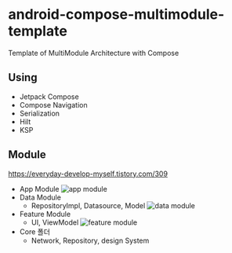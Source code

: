 # android-compose-multimodule-template


Template of MultiModule Architecture with Compose

## Using
- Jetpack Compose
- Compose Navigation
- Serialization
- Hilt
- KSP


## Module
  https://everyday-develop-myself.tistory.com/309

- App Module
![app module](https://img1.daumcdn.net/thumb/R1280x0/?scode=mtistory2&fname=https%3A%2F%2Fblog.kakaocdn.net%2Fdn%2Ftv4of%2FbtswwQkzxeb%2F7R0FdrZ2tkKtAJsHhbnGaK%2Fimg.png)
- Data Module 
  - RepositoryImpl, Datasource, Model 
![data module](https://img1.daumcdn.net/thumb/R1280x0/?scode=mtistory2&fname=https%3A%2F%2Fblog.kakaocdn.net%2Fdn%2Fk7JsJ%2Fbtsv7wodC2w%2F7ctDMbZeonnkJW8RAgckj0%2Fimg.png)
- Feature Module
  -  UI, ViewModel
![feature module](https://img1.daumcdn.net/thumb/R1280x0/?scode=mtistory2&fname=https%3A%2F%2Fblog.kakaocdn.net%2Fdn%2Fvt8dI%2Fbtsv7bxHEyG%2Fjbf1S5v1NeRPFpFKtexuk1%2Fimg.png)
- Core 폴더
  - Network, Repository, design System
